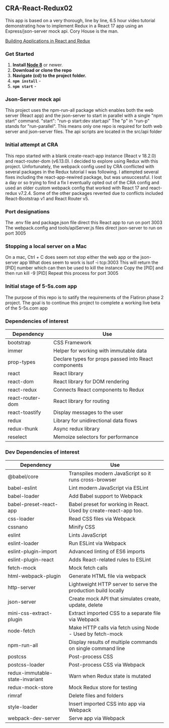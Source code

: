 ## CRA-React-Redux02

This app is based on a very thorough, line by line, 6.5 hour video tutorial demonstrating how to implement Redux in a React 17 app using an Express/json-server mock api. Cory House is the man.

[Building Applications in React and Redux](http://www.pluralsight.com/priority/cory-house) 

### Get Started

1. **Install [Node 8](https://nodejs.org)** or newer. 
2. **Download or clone the repo**
3. **Navigate (cd) to the project folder.**
4. **`npm install`** - 
5. **`npm start`** - 

### Json-Server mock api
This project uses the npm-run-all package which enables both the web server (React app) and the json-server to start in parallel with a single "npm start" command. 
    "start": "run-p start:dev start:api"
The "p" in "run-p" stands for "run-parallel". This means only one repo is required for both web server and json-server files. The api scripts are located in the src/api folder

### Initial attempt at CRA
This repo started with a blank create-react-app instance (React v 18.2.0) and react-router-dom (v6.13.0). I decided to explore using Redux with this project. Unfortunately, the webpack config used by CRA conflicted with several packages in the Redux tutorial I was following.  I attempted several fixes including the react-app-rewired package, but was unsuccessful.  I lost a day or so trying to find a fix I eventually opted out of the CRA config and used an older custom webpack config that worked with React 17 and react-redux v7.2.4. 
Some of the other packages reverted due to conflicts included React-Bootstrap v1 and React Router v5.

### Port designations
The .env file and package.json file direct this React app to run on 
  port 3003  
The webpack.config and tools/apiServer.js files direct json-server to run on 
  port 3005  

### Stopping a local server on a Mac
On a mac, Ctrl + C does seem not stop either the web app or the json-server app
What does seem to work is 
  lsof -i tcp:3003 
This will return the [PID] number which can then be used to kill the instance
Copy the [PID] and then run
  kill -9 [PID]
Repeat this process for port 3005

### Initial stage of 5-5s.com app
The purpose of this repo is to satify the requirements of the Flatiron phase 2 project. 
The goal is to continue this project to complete a working live beta of the 5-5s.com app 

###  Dependencies of interest

| **Dependency**   | **Use**                                              |
| ---------------- | ---------------------------------------------------- |
| bootstrap        | CSS Framework                                        |
| immer            | Helper for working with immutable data               |
| prop-types       | Declare types for props passed into React components |
| react            | React library                                        |
| react-dom        | React library for DOM rendering                      |
| react-redux      | Connects React components to Redux                   |
| react-router-dom | React library for routing                            |
| react-toastify   | Display messages to the user                         |
| redux            | Library for unidirectional data flows                |
| redux-thunk      | Async redux library                                  |
| reselect         | Memoize selectors for performance                    |

### Dev Dependencies of interest

| **Dependency**                     | **Use**                                                          |
| ---------------------------------- | ---------------------------------------------------------------- |
| @babel/core                        | Transpiles modern JavaScript so it runs cross-browser            |
| babel-eslint                       | Lint modern JavaScript via ESLint                                |
| babel-loader                       | Add Babel support to Webpack                                     |
| babel-preset-react-app             | Babel preset for working in React. Used by create-react-app too. |
| css-loader                         | Read CSS files via Webpack                                       |
| cssnano                            | Minify CSS                                                       |
| eslint                             | Lints JavaScript                                                 |
| eslint-loader                      | Run ESLint via Webpack                                           |
| eslint-plugin-import               | Advanced linting of ES6 imports                                  |
| eslint-plugin-react                | Adds React-related rules to ESLint                               |
| fetch-mock                         | Mock fetch calls                                                 |
| html-webpack-plugin                | Generate HTML file via webpack                                   |
| http-server                        | Lightweight HTTP server to serve the production build locally    |
| json-server                        | Create mock API that simulates create, update, delete            |
| mini-css-extract-plugin            | Extract imported CSS to a separate file via Webpack              |
| node-fetch                         | Make HTTP calls via fetch using Node - Used by fetch-mock        |
| npm-run-all                        | Display results of multiple commands on single command line      |
| postcss                            | Post-process CSS                                                 |
| postcss-loader                     | Post-process CSS via Webpack                                     |
| redux-immutable-state-invariant    | Warn when Redux state is mutated                                 |
| redux-mock-store                   | Mock Redux store for testing                                     |
| rimraf                             | Delete files and folders                                         |
| style-loader                       | Insert imported CSS into app via Webpack                         |
| webpack-dev-server                 | Serve app via Webpack                                            |
